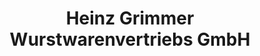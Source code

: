 ---
title: "Heinz Grimmer Wurstwarenvertriebs GmbH"
url: /offingen/heinz-grimmer-wurstwarenvertriebs-gmbh/
shop: Großhandel
---